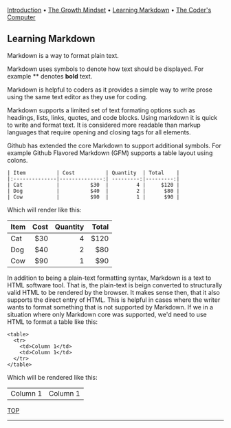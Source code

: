 [Introduction](index) • [The Growth Mindset](index#growthmindset) • [Learning Markdown](#) • [The Coder's Computer](coderscomputer)

## Learning Markdown

Markdown is a way to format plain text.

Markdown uses symbols to denote how text should be displayed. For example ** denotes **bold** text.

Markdown is helpful to coders as it provides a simple way to write prose using the same text editor as they use for coding.

Markdown supports a limited set of text formating options such as headings, lists, links, quotes, and code blocks. Using markdown it is quick to write and format text. It is considered more readable than markup languages that require opening and closing tags for all elements.

Github has extended the core Markdown to support additional symbols. For example Github Flavored Markdown (GFM) supports a table layout using colons. 
```
| Item          | Cost          | Quantity  | Total    |
|:--------------|--------------:| ---------:|---------:|
| Cat           |          $30  |         4 |     $120 |
| Dog           |          $40  |         2 |      $80 |
| Cow           |          $90  |         1 |      $90 |
```

Which will render like this:

| Item          | Cost          | Quantity  | Total    |
|:--------------|--------------:| ---------:|---------:|
| Cat           |          $30  |         4 |     $120 |
| Dog           |          $40  |         2 |      $80 |
| Cow           |          $90  |         1 |      $90 |


In addition to being a plain-text formatting syntax, Markdown is a text to HTML software tool. That is, the plain-text is beign converted to structurally valid HTML to be rendered by the browser. It makes sense then, that it also supports the direct entry of HTML. This is helpful in cases where the writer wants to format something that is not supported by Markdown. If we in a situation where only Markdown core was supported, we'd need to use HTML to format a table like this: 

```
<table>
  <tr>
    <td>Column 1</td>
    <td>Column 1</td>
  </tr>
</table>
```
Which will be rendered like this:
<table>
  <tr>
    <td>Column 1</td>
    <td>Column 1</td>
  </tr>
</table>

[TOP](markdown)
<hr class="ljhr" />
